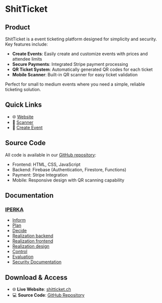 # ShitTicket

## Product
ShitTicket is a event ticketing platform designed for simplicity and security. Key features include:

- **Create Events**: Easily create and customize events with prices and attendee limits
- **Secure Payments**: Integrated Stripe payment processing
- **QR Ticket System**: Automatically generated QR codes for each ticket
- **Mobile Scanner**: Built-in QR scanner for easy ticket validation

Perfect for small to medium events where you need a simple, reliable ticketing solution.

## Quick Links
- 🌐 [Website](https://shitticket.ch)
- 📱 [Scanner](https://shitticket.ch/scanner.html)
- 📝 [Create Event](https://shitticket.ch/create-ticket.html)

## Source Code
All code is available in our [GitHub repository](https://github.com/Nepomuk5665/ShitTicket/tree/main/02_Code):
- Frontend: HTML, CSS, JavaScript
- Backend: Firebase (Authentication, Firestore, Functions)
- Payment: Stripe Integration
- Mobile: Responsive design with QR scanning capability

## Documentation
### [IPERKA](https://github.com/Nepomuk5665/ShitTicket/tree/main/01_Documentation/01_iperka)
- [Inform](https://github.com/Nepomuk5665/ShitTicket/blob/main/01_Documentation/01_IPERKA/01_Inform/inform.md)
- [Plan](https://github.com/Nepomuk5665/ShitTicket/blob/main/01_Documentation/01_IPERKA/02_Plan/plan.md)
- [Decide](https://github.com/Nepomuk5665/ShitTicket/blob/main/01_Documentation/01_IPERKA/03_decide/decide.md)
- [Realization backend](https://github.com/Nepomuk5665/ShitTicket/blob/main/01_Documentation/01_IPERKA/04_Realization/03_realization-backend.md)
- [Realization frontend](https://github.com/Nepomuk5665/ShitTicket/blob/main/01_Documentation/01_IPERKA/04_Realization/02_realization-frontend.md)
- [Realization design](https://github.com/Nepomuk5665/ShitTicket/blob/main/01_Documentation/01_IPERKA/04_Realization/01_realization-design.md)
- [Control](https://github.com/Nepomuk5665/ShitTicket/blob/main/01_Documentation/01_IPERKA/05_Control/control.md)
- [Evaluation](https://github.com/Nepomuk5665/ShitTicket/blob/main/01_Documentation/01_IPERKA/06_assess/assess.md)
- [Security Documentation](https://github.com/Nepomuk5665/ShitTicket/blob/main/01_Documentation/01_IPERKA/07_security/security.md)

## Download & Access
- 🌐 **Live Website**: [shitticket.ch](https://shitticket.ch)
- 💻 **Source Code**: [GitHub Repository](https://github.com/Nepomuk5665/ShitTicket/tree/main/02_Code)

  
